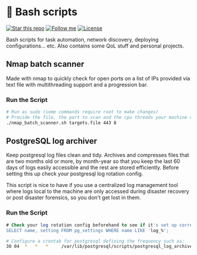 # :green_book: Bash scripts

[![Star this repo](https://img.shields.io/github/stars/Dyarven/bash-scripts?style=social)](https://github.com/Dyarven/bash-scripts/stargazers)
[![Follow me](https://img.shields.io/github/followers/Dyarven?style=social)](https://github.com/Dyarven)
[![License](https://img.shields.io/github/license/Dyarven/bash-scripts)](https://github.com/Dyarven/bash-scripts/blob/main/LICENSE)

Bash scripts for task automation, network discovery, deploying configurations... etc. Also contains some QoL stuff and personal projects.

## Nmap batch scanner
Made with nmap to quickly check for open ports on a list of IPs provided via text file with multithreading support and a progression bar.

### Run the Script
```bash
# Run as sudo (some commands require root to make changes)
# Provide the file, the port to scan and the cpu threads your machine can handle:
./nmap_batch_scanner.sh targets.file 443 8
```



## PostgreSQL log archiver
Keep postgresql log files clean and tidy. Archives and compresses files that are two months old or more, by month-year so that you keep the last 60 days of logs easily accessible and the rest are stored efficiently.
Before setting this up check your postgresql log rotation config. 

This script is nice to have if you use a centralized log management tool where logs local to the machine are only accessed during disaster recovery or post disaster forensics, so you don't get lost in them.

### Run the Script
```sql
# Check your log rotation config beforehand to see if it's set up correctly:
SELECT name, setting FROM pg_settings WHERE name LIKE 'log_%';
```
```bash
# Configure a crontab for postgresql defining the frequency such as:
30 04  *   *   *     /var/lib/postgresql/scripts/postgresql_log_archiver.sh

```
